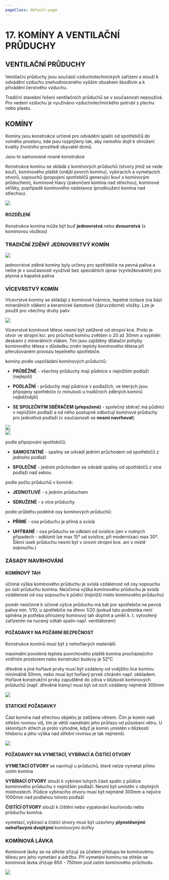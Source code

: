```yaml
---
pageClass: default-page
---
```


# 17. KOMÍNY A VENTILAČNÍ PRŮDUCHY

## VENTILAČNÍ PRŮDUCHY

Ventilační průduchy jsou součástí vzduchotechnických zařízení a slouží k odvádění vzduchu znehodnoceného vyšším obsahem škodlivin a k přivádění čerstvého vzduchu.

Tradiční stavební řešení ventilačních průduchů se v současnosti nepoužívá. Pro vedení vzduchu je využíváno vzduchotechnického potrubí z plechu nebo plastu.

## KOMÍNY

Komíny jsou konstrukce určené pro odvádění spalin od spotřebičů do volného prostoru, kde jsou rozptýleny tak, aby nemohlo dojít k ohrožení kvality životního prostředí obyvatel domů.

Jsou to samonosné nosné konstrukce

Konstrukce komínu se skládá z komínových průduchů (otvory jimiž se vede kouř), komínového pláště (vnější povrch komínu), vybíracích a vymetacích otvorů, sopouchů (propojení spotřebičů generující kouř s komínovým průduchem), komínové hlavy (zakončení komína nad střechou), komínové stříšky, popřípadě komínového nádstavce (prodloužení komína nad střechou).

<img class="centered_image" src="/images/pos/17/nazvoslovykomina.jpg" />

#### ROZDĚLENÍ

Konstrukce komína může být buď **jednovrstvá** nebo **dvouvrstvá** (s komínovou vložkou)

### TRADIČNÍ ZDĚNÝ JEDNOVRSTVÝ KOMÍN

<img class="centered_image" src="/images/pos/17/zdenykomin.jpg" />

jednovrstvé zděné komíny byly určeny pro spotřebiče na pevná paliva a nelze je v současnosti využívat bez speciálních úprav (vyvložkováním) pro plynná a kapalná paliva

### VÍCEVRSTVÝ KOMÍN

Vícevrstvé komíny se skládají z komínové tvárnice, tepelné izolace (na bázi minerálních vláken) a keramické šamotové (žáruvzdorné) vložky. Lze je použít pro všechny druhy paliv

<img class="centered_image" src="/images/pos/17/vicevrstvy.jpg" />

Vícevrstvé komínové těleso nesmí být zatížené od stropní kce. Proto je otvor ve stropní kci. pro průchod komínu zvětšen o 20 až 30mm a vyplněn deskami z minerálních vláken. Tím jsou zajištěny dilatační pohyby komínového tělesa v důsledku změn teploty komínového tělesa při přerušovaném provozu tepelného spotřebiče.

komíny podle uspořádání komínových průduchů:

- **PRŮBĚŽNÉ** - všechny průduchy mají půdnice v nejnižším podlaží (nejlepší)

- **PODLAŽNÍ** - průduchy mají půdnice v podlažích, ve kterých jsou připojeny spotřebiče (v minulosti u tradičních zděných komínů nejběžnější)

- **SE SPOLEČNÝM SBĚRAČEM (přepažené)** - společný sběrač má půdnici v nejnižším podlaží a od něho postupně odbočují komínové průduchy pro jednotlivá podlaží (v současnosti se **nesmí navrhovat**)

<img class="centered_image" src="/images/pos/17/rozdeleni1.jpg" />
<br>
<img class="centered_image" src="/images/pos/17/rozdeleni2.jpg" />

podle připojování spotřebičů:

- **SAMOSTATNÉ** - spaliny se odvádí jedním průchodem od spotřebičů z jednoho podlaží

- **SPOLEČNÉ** - jedním průchodem se odvádí spaliny od spotřebičů z více podlaží nad sebou

podle počtu průduchů v komíně:

- **JEDNOTLIVÉ** - s jedním průduchem

- **SDRUŽENÉ** - s více průduchy

podle průběhu podélné osy komínových průduchů:

- **PŘÍMÉ** - osa průduchu je přímá a svislá

- **UHÝBANÉ** - osa průduchu se odklání od svislice (jen v nutných případech - odklonit lze max 15° od svislice, při modernizaci max 30°. Šikmí úsek průduchu nesmí být v úrovni stropní kce. ani v místě sopouchu.)

### ZÁSADY NAVRHOVÁNÍ

#### **KOMÍNOVÝ TAH**

účinná výška komínového průduchu je svislá vzdálenost od osy sopouchu po ústí průduchu komína. Neúčinná výška komínového průduchu je svislá vzdálenost od osy sopouchu k půdici (nejnižší místo komínového průduchu)

poměr neúčinné k účinné výšce průduchu má bát por spotřebiče ne pevná paliva min. 1/10, u spotřebiče na dřevo 1/20 (pokud tato podmínka není splněna je potřeba přirozený komínový tah doplnit a umělí k. t. vytvořený zařízením na nucený odtah spalin např. ventilátorem)

#### **POŽADAVKY NA POŽÁRNÍ BEZPEČNOST**

Konstrukce komínů musí být z nehořlavých materiálů

maximální povolená teplota povrchového pláště komína procházejícího vnitřním prostorem nebo konstrukcí budovy je 52°C

dřevěné a jiné hořlavé prvky musí být vzdáleny od vnějšího líce komínu minimálně 50mm, nebo musí byt hořlavý prvek chráněn např. obkladem. Hořlavé konstrukční prvky zapuštěné do zdiva v blízkosti komínových průduchů (např. dřevěné trámy) musí být od nich vzdáleny nejméně 300mm

<img class="centered_image" src="/images/pos/17/tramy.jpg" />

#### **STATICKÉ POŽADAVKY**

Část komína nad střechou objektu je zatížena větrem. Čím je komín nad střešní rovinou víš, tím je větší namáhání jeho průřezu od působení větru. U sklonitých střech je proto výhodné, když je komín umístěn v blízkosti hřebenu a jeho výška nad střešní rovinou je tak nejmenší.

<img class="centered_image" src="/images/pos/17/vyskakomina.jpg" />

#### **POŽADAVKY NA VYMETACÍ, VYBÍRACÍ A ČISTÍCÍ OTVORY**

**VYMETACÍ OTVORY** se navrhují u průduchů, které nelze vymetat přímo ústím komína

**VYBÍRACÍ OTVORY** slouží k vybírání tuhých částí spalin z půdice komínového průduchu v nejnižším podlaží. Nesmí být umístěn v obytných místnostech. Půdice vybíracího otvoru musí být nejméně 300mm a nejvíce 1000mm nad podlahou tohoto podlaží

**ČISTÍCÍ OTVORY** slouží k čištění nebo vypalování kouřovodu nebo průduchu komína.

vymetací, vybírací a čistící otvory musí být uzavřeny **plynotěsnými nehořlavými dvojitými** komínovými dvířky

### KOMÍNOVÁ LÁVKA

Komínové lávky se na střeše zřizují za účelem přístupu ke komínovému tělesu pro jeho vymetání a údržbu. Při vymetání komínu na střeše se komínová lávka zřizuje 650 - 750mm pod ústím komínového průchodu.

<img class="centered_image" src="/images/pos/17/lavka.jpg" />
